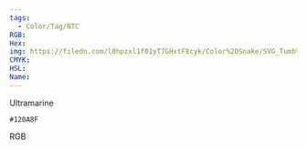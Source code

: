 ```yaml
---
tags:
  - Color/Tag/NTC
RGB:
Hex:
img: https://filedn.com/l0hpzxl1f01yT7GHxtF8cyk/Color%20Snake/SVG_Tumb%20Mass%20No%20Name/120A8F.svg
CMYK:
HSL:
Name:
---
```

Ultramarine
```palette
#120A8F
```
RGB
